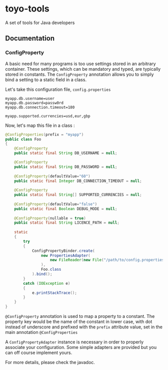 # toyo-tools

A set of tools for Java developers

## Documentation

### ConfigProperty

A basic need for many programs is too use settings stored in an arbitrary container. These settings, which can be mandatory and typed, are typically stored in constants.
The `ConfigProperty` annotation allows you to simply bind a setting to a static field in a class.

Let's take this configuration file, `config.properties`
```
myapp.db.username=user
myapp.db.password=passw0rd
myapp.db.connection.timeout=180

myapp.supported.currencies=usd,eur,gbp
```

Now, let's map this file in a class :

```java
@ConfigProperties(prefix = "myapp")
public class Foo
{
	@ConfigProperty
	public static final String DB_USERNAME = null;

	@ConfigProperty
	public static final String DB_PASSWORD = null;
	
	@ConfigProperty(defaultValue="60")
	public static final Integer DB_CONNECTION_TIMEOUT = null;
	
	@ConfigProperty
	public static final String[] SUPPORTED_CURRENCIES = null;
	
	@ConfigProperty(defaultValue="false")
	public static final Boolean DEBUG_MODE = null;
	
	@ConfigProperty(nullable = true)
	public static final String LICENCE_PATH = null;
	
	static
	{
		try
		{
			ConfigPropertyBinder.create(
				new PropertiesAdapter(
					new FileReader(new File("/path/to/config.properties"))
				),
				Foo.class
			).bind();
		}
		catch (IOException e)
		{
			e.printStackTrace();
		}
	}
}
```

`@ConfigProperty` annotation is used to map a property to a constant. The property key would be the name of the constant in lower case, with dot instead of underscore and prefixed with the `prefix` attribute value, set in the main annotation `@ConfigProperties`

A `ConfigPropertyAdapter` instance is necessary in order to properly associate your configuration. Some simple adapters are provided but you can off course implement yours.  

For more details, please check the javadoc. 
